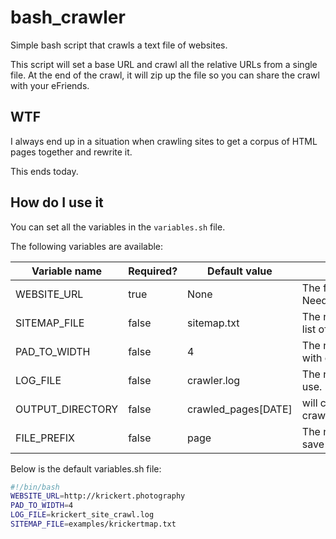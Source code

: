 # bash_crawler
Simple bash script that crawls a text file of websites.

This script will set a base URL and crawl all the relative URLs from a single file.  At the end of the crawl, it will zip up the file so you can share the crawl with your eFriends.

## WTF
I always end up in a situation when crawling sites to get a corpus of HTML pages together and rewrite it.

This ends today.

## How do I use it
You can set all the variables in the `variables.sh` file.

The following variables are available:

| Variable name          | Required?     | Default value          | Description                                        | Example                         |
| --------------------- | ------------- | --------------------- | --------------------------------------------------------------------- | --------------------------------------------- |
| WEBSITE_URL          | true          | None               | The full URL of the website to crawl.  Needs http vs. https prefix     | WEBSITE_URL=http://cnn.com               |
| SITEMAP_FILE          | false          | sitemap.txt          | The name of the sitemap file.  It's a list of relative URLs to crawl     | SITEMAP_FILE=examples/cnnsitemap          |
| PAD_TO_WIDTH          | false          | 4               | The number of spaces to pad a 0 with on the output html file          | PAD_TO_WIDTH=3                    |
| LOG_FILE          | false          | crawler.log          | The name of the output log file to use.                    | LOG_FILE=crawl.log                    |
| OUTPUT_DIRECTORY     | false          | crawled_pages[DATE]     | will called the output directory crawled_pagesYYYYMMDDHHmm.txt      | OUTPUT_DIRECTORY=html                    |
| FILE_PREFIX          | false          | page               | The name of the HTML file prefix to save when doing the crawl          | FILE_PREFIX=cnn                    |


Below is the default variables.sh file:
```bash
#!/bin/bash
WEBSITE_URL=http://krickert.photography
PAD_TO_WIDTH=4
LOG_FILE=krickert_site_crawl.log
SITEMAP_FILE=examples/krickertmap.txt
```

